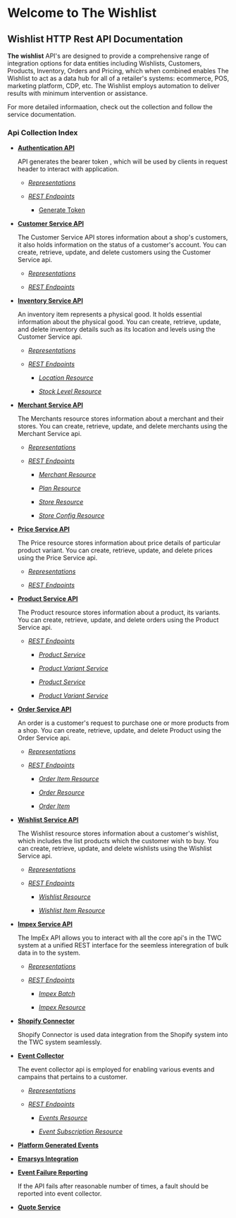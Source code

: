 # **Welcome to The Wishlist**


## **Wishlist HTTP Rest API Documentation**

**The wishlist** API's are designed to provide a comprehensive range of integration options for data entities including Wishlists, Customers, Products, Inventory, Orders and Pricing, which when combined enables The Wishlist to act as a data hub for all of a retailer's systems: ecommerce, POS, marketing platform, CDP, etc.  The Wishlist  employs automation to deliver results with minimum intervention or assistance.  

For more detailed informaation, check out the collection and follow the service documentation.


### Api Collection Index


- [**Authentication API**](authenticationsvcApi.md#authentication-api)	

	API generates the bearer token , which will be used by clients in request header to interact with application.
	
	- [*Representations*](authenticationsvcApi.md#representations)

	- [*REST Endpoints*](authenticationsvcApi.md#rest-endpoints)

		- [Generate Token](authenticationsvcApi.md#generate-token)
		
      


- [**Customer Service API**](customersvcApi.md#customer-api)
  
  The Customer Service API stores information about a shop's customers, it also holds information on the status of a customer's account. You can create, retrieve, update, and delete customers using the Customer Service api.
  
    - [*Representations*](customersvcApi.md#representations)
  
    - [*REST Endpoints*](customersvcApi.md#rest-endpoints)
  


- [**Inventory Service API**](inventorySvcAPI.md#inventory-api)
  
  An inventory item represents a physical good. It holds essential information about the physical good. You can create, retrieve, update, and delete inventory details such as its location and levels using the Customer Service api.


    - [*Representations*](inventorySvcAPI.md#representations)
    
    - [*REST Endpoints*](inventorySvcAPI.md#rest-endpoints)
    
      - [*Location Resource*](inventorySvcAPI.md#location-resource)

      - [*Stock Level Resource*](inventorySvcAPI.md#stock-level-resource)


- [**Merchant Service API**](merchantsSvcAPI.md#merchants-api)
  
  The Merchants resource stores information about a merchant and their stores. You can create, retrieve, update, and delete merchants using the Merchant Service api.

  - [*Representations*](merchantsSvcAPI.md#representations)

  - [*REST Endpoints*](merchantsSvcAPI.md#rest-endpoints)
    
    - [*Merchant Resource*](merchantsSvcAPI.md#merchant-resource)
    
    - [*Plan Resource*](merchantsSvcAPI.md#plan-resource)
    
    - [*Store Resource*](merchantsSvcAPI.md#store-resource)
    
    - [*Store Config Resource*](merchantsSvcAPI.md#store-config-resource)

  
- [**Price Service API**](priceSvcAPI.md#price-api)
  
  The Price resource stores information about price details of particular product variant. You can create, retrieve, update, and delete prices using the Price Service api.

    - [*Representations*](priceSvcAPI.md#representations)

    - [*REST Endpoints*](priceSvcAPI.md#rest-endpoints)


- [**Product Service API**](productsvcAPI.md#product-api)

    The Product resource stores information about a product, its variants. You can create, retrieve, update, and delete orders using the Product Service api.
    
  - [*REST Endpoints*](productsvcAPI.md#rest-endpoints)

      - [*Product Service*](productsvcAPI.md#product-service)
         
      - [*Product Variant Service*](productsvcAPI.md#product-variant-service)
     
       - [*Product Service*](productsvcAPI.md#product-service)
     
       - [*Product Variant Service*](productsvcAPI.md#product-variant-service)
     

- [**Order Service API**](ordersSvcApi.md#order-svc-api)

    An order is a customer's request to purchase one or more products from a shop. You can create, retrieve, update, and delete Product using the Order Service api.

    - [*Representations*](ordersSvcApi.md#representations)

    - [*REST Endpoints*](ordersSvcApi.md#rest-endpoints)

      - [*Order Item Resource*](ordersSvcApi.md#order-item-resource)

      - [*Order Resource*](ordersSvcApi.md#order-resource)

      - [*Order Item*](ordersSvcApi.md#order-item)


- [**Wishlist Service API**](wishlistSvcAPI.md#wishlist-api)
  
  The Wishlist resource stores information about a customer's wishlist, which includes the list products which the customer wish to buy. You can create, retrieve, update, and delete wishlists using the Wishlist Service api.

   - [*Representations*](wishlistSvcAPI.md#representations)

  - [*REST Endpoints*](wishlistSvcAPI.md#rest-endpoints)

    - [*Wishlist Resource*](wishlistSvcAPI.md#wishlist-resource)

    - [*Wishlist Item Resource*](wishlistSvcAPI.md#wishlist-item-resource)
 


- [**Impex Service API**](impexAPI.md#impex-api)

    The ImpEx API allows you to interact with all the core api's in the TWC system at a unified REST interface for the seemless interegration of bulk data in to the system. 

  - [*Representations*](impexAPI.md#representations)

  - [*REST Endpoints*](impexAPI.md#rest-endpoints)

    - [*Impex Batch*](impexAPI.md#impex-resource)

    - [*Impex Resource*](impexAPI.md#impex-resource)



- [**Shopify Connector**](ShopifyConnector.md#shopify-connect)
  
  Shopify Connector is used data integration from the Shopify system into the TWC system seamlessly.

- [**Event Collector**](eventcollectorAPI.md#event-collector-api)

    The event collector api is employed for enabling various events and campains that pertains to a customer.
    
    - [*Representations*](eventcollectorAPI.md#representations)

    - [*REST Endpoints*](eventcollectorAPI.md#rest-endpoints)

      - [*Events  Resource*](eventcollectorAPI.md#events--resource)

      - [*Event Subscription Resource*](eventcollectorAPI.md#event-subscription-resource)


- [**Platform Generated Events**](platformgeneratedevents.md#platform-generated-messages)


- [**Emarsys Integration**](emarsysIntegration.md#emarsys-integration)

- [**Event Failure Reporting**](apiFails.md#event-collector-api)

     If the API fails after reasonable number of times, a fault should be reported into event collector.

- [**Quote Service**](quotesvcApi.md#Quote-api)
